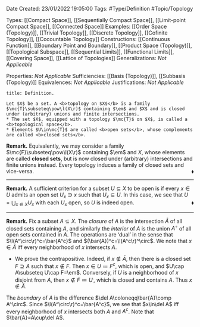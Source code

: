<div class="topSpace"></div>

Date Created: 23/01/2022 19:05:00
Tags: #Type/Definition #Topic/Topology

Types: [[Compact Space]], [[Sequentially Compact Space]], [[Limit-point Compact Space]], [[Connected Space]]
Examples: [[Order Space (Topology)]], [[Trivial Topology]], [[Discrete Topology]], [[Cofinite Topology]], [[Cocountable Topology]]
Constructions: [[Continuous Function]], [[Boundary Point and Boundary]], [[Product Space (Topology)]], [[Topological Subspace]], [[Sequential Limits]], [[Functional Limits]], [[Covering Space]], [[Lattice of Topologies]]
Generalizations: <i>Not Applicable</i>

Properties: <i>Not Applicable</i>
Sufficiencies: [[Basis (Topology)]], [[Subbasis (Topology)]]
Equivalences: <i>Not Applicable</i>
Justifications: <i>Not Applicable</i>

``` ad-Definition
title: Definition.

Let $X$ be a set. A <b>topology on $X$</b> is a family $\mc{T}\subseteq\pow\l(X\r)$ containing $\em$ and $X$ and is closed under (arbitrary) unions and finite intersections.
* The set $X$, equipped with a topology $\mc{T}$ on $X$, is called a <b>topological space</b>.
* Elements $U\in\mc{T}$ are called <b>open sets</b>, whose complements are called <b>closed sets</b>.

```

<b>Remark.</b> Equivalently, we may consider a family $\mc{F}\subseteq\pow\l(X\r)$ containing $\em$ and $X$, whose elements are called <b>closed sets</b>, but is now closed under (arbitrary) intersections and finite unions instead. Every topology induces a family of closed sets and vice-versa.<span style="float:right;">$\blacklozenge$</span>

---

<b>Remark.</b> A sufficient criterion for a subset $U\subseteq X$ to be open is if every $x\in U$ admits an open set $U_x\ni x$ such that $U_x\subseteq U$. In this case, we see that $U=\bigcup_{x\in X}U_x$ with each $U_x$ open, so $U$ is indeed open.<span style="float:right;">$\blacklozenge$</span>

---

<b>Remark.</b> Fix a subset $A\subseteq X$. The <i>closure</i> of $A$ is the intersection $\bar{A}$ of all closed sets containing $A$, and similarly the <i>interior</i> of $A$ is the union $A^\circ$ of all open sets contained in $A$. The operations are ‘dual’ in the sense that $\l(A^\circ\r)^c=\bar{A^c}$ and $(\bar{A})^c=\l(A^c\r)^\circ$. We note that $x\in\bar{A}$ iff every neighborhood of $x$ intersects $A$.
* We prove the contrapositive. Indeed, if $x\not\in\bar{A}$, then there is a closed set $F\supseteq A$ such that $x\not\in F$. Then $x\in U\coloneqq F^c$, which is open, and $U\cap A\subseteq U\cap F=\em$. Conversely, if $U$ is a neighborhood of $x$ disjoint from $A$, then $x\not\in F\coloneqq U^\comp$, which is closed and contains $A$. Thus $x\not\in\bar{A}$.

The <i>boundary</i> of $A$ is the difference $\del A\coloneqq\bar{A}\comp A^\circ$. Since $\l(A^\circ\r)^c=\bar{A^c}$, we see that $x\in\del A$ iff every neighborhood of $x$ intersects both $A$ and $A^c$. Note that $\bar{A}=A\cup\del A$.
